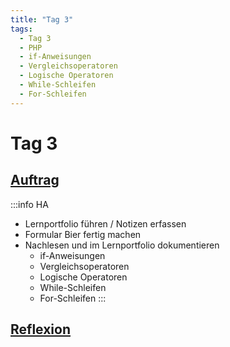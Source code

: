 ```yaml
---
title: "Tag 3"
tags:
  - Tag 3
  - PHP
  - if-Anweisungen
  - Vergleichsoperatoren
  - Logische Operatoren
  - While-Schleifen
  - For-Schleifen
---
```


# Tag 3

## [Auftrag](./auftrag)

:::info HA
- Lernportfolio führen / Notizen erfassen
- Formular Bier fertig machen
- Nachlesen und im Lernportfolio dokumentieren
  - if-Anweisungen
  - Vergleichsoperatoren
  - Logische Operatoren
  - While-Schleifen
  - For-Schleifen
:::

## [Reflexion](./reflexion)